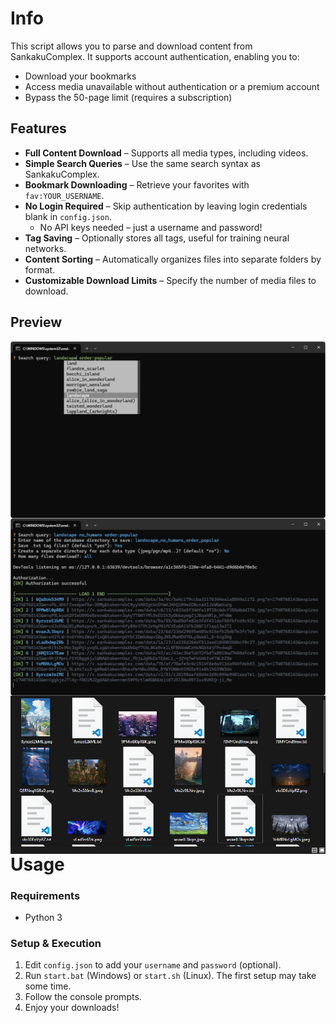# Info

This script allows you to parse and download content from SankakuComplex. It supports account authentication, enabling you to:
- Download your bookmarks
- Access media unavailable without authentication or a premium account
- Bypass the 50-page limit (requires a subscription)

## Features

- **Full Content Download** – Supports all media types, including videos.
- **Simple Search Queries** – Use the same search syntax as SankakuComplex.
- **Bookmark Downloading** – Retrieve your favorites with `fav:YOUR_USERNAME`.
- **No Login Required** – Skip authentication by leaving login credentials blank in `config.json`.
  - No API keys needed – just a username and password!
- **Tag Saving** – Optionally stores all tags, useful for training neural networks.
- **Content Sorting** – Automatically organizes files into separate folders by format.
- **Customizable Download Limits** – Specify the number of media files to download.

## Preview

<img src=".github/console.tag.png" style="float: left;" />

<img src=".github/console.png" style="float: left;" />

<img src=".github/dataset.png" style="float: left;" />

# Usage

### Requirements
- Python 3

### Setup & Execution
1. Edit `config.json` to add your `username` and `password` (optional).
2. Run `start.bat` (Windows) or `start.sh` (Linux). The first setup may take some time.
3. Follow the console prompts.
4. Enjoy your downloads!